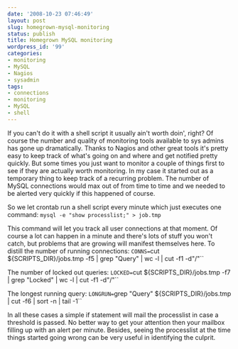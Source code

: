 ```yaml
---
date: '2008-10-23 07:46:49'
layout: post
slug: homegrown-mysql-monitoring
status: publish
title: Homegrown MySQL monitoring
wordpress_id: '99'
categories:
- monitoring
- MySQL
- Nagios
- sysadmin
tags:
- connections
- monitoring
- MySQL
- shell
---
```


If you can't do it with a shell script it usually ain't worth doin', right? Of course the number and quality of monitoring tools available to sys admins has gone up dramatically. Thanks to Nagios and other great tools it's pretty easy to keep track of what's going on and where and get notified pretty quickly. But some times you just want to monitor a couple of things first to see if they are actually worth monitoring. In my case it started out as a temporary thing to keep track of a recurring problem. The number of MySQL connections would max out of from time to time and we needed to be alerted very quickly if this happened of course.

So we let crontab run a shell script every minute which just executes one command:
`mysql -e "show processlist;" > job.tmp`

This command will let you track all user connections at that moment. Of course a lot can happen in a minute and there's lots of stuff you won't catch, but problems that are growing will manifest themselves here. To distill the number of running connections:
`CONNS=`cut ${SCRIPTS_DIR}/jobs.tmp -f5 | grep "Query" | wc -l | cut -f1 -d"/"``

The number of locked out queries:
`LOCKED=`cut ${SCRIPTS_DIR}/jobs.tmp -f7 | grep "Locked" | wc -l | cut -f1 -d"/"``

The longest running query:
`LONGRUN=`grep "Query" ${SCRIPTS_DIR}/jobs.tmp | cut -f6 | sort -n | tail -1``

In all these cases a simple if statement will mail the processlist in case a threshold is passed. No better way to get your attention then your mailbox filling up with an alert per minute. Besides, seeing the processlist at the time things started going wrong can be very useful in identifying the culprit.
